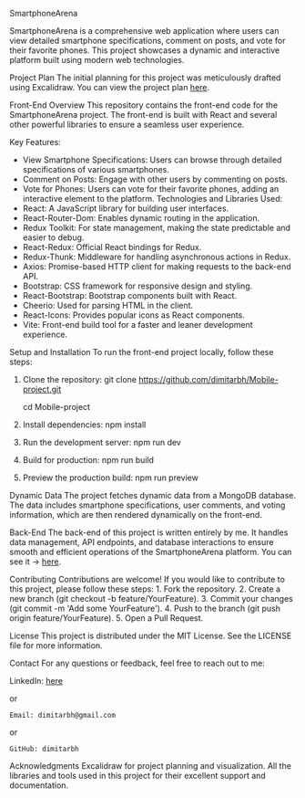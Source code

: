 SmartphoneArena

SmartphoneArena is a comprehensive web application where users can view detailed smartphone specifications, comment on posts, and vote for their favorite phones. This project showcases a dynamic and interactive platform built using modern web technologies.

Project Plan
	The initial planning for this project was meticulously drafted using Excalidraw. You can view the project plan [here](https://excalidraw.com/#room=51082f2d76b1122f1413,U20MP2bYSEocNbaIkg6uqw).

Front-End Overview
	This repository contains the front-end code for the SmartphoneArena project. The front-end is built with React and several other powerful libraries to ensure a seamless user experience.

Key Features:
- View Smartphone Specifications: Users can browse through detailed specifications of various smartphones.
- Comment on Posts: Engage with other users by commenting on posts.
- Vote for Phones: Users can vote for their favorite phones, adding an interactive element to the platform.
Technologies and Libraries Used:
- React: A JavaScript library for building user interfaces.
- React-Router-Dom: Enables dynamic routing in the application.
- Redux Toolkit: For state management, making the state predictable and easier to debug.
- React-Redux: Official React bindings for Redux.
- Redux-Thunk: Middleware for handling asynchronous actions in Redux.
- Axios: Promise-based HTTP client for making requests to the back-end API.
- Bootstrap: CSS framework for responsive design and styling.
- React-Bootstrap: Bootstrap components built with React.
- Cheerio: Used for parsing HTML in the client.
- React-Icons: Provides popular icons as React components.
- Vite: Front-end build tool for a faster and leaner development experience.
  
Setup and Installation
To run the front-end project locally, follow these steps:

1. Clone the repository:
	git clone https://github.com/dimitarbh/Mobile-project.git

	cd Mobile-project

3. Install dependencies:
	npm install

4. Run the development server:
	npm run dev

5. Build for production:
	npm run build

6. Preview the production build:
	npm run preview

Dynamic Data
	The project fetches dynamic data from a MongoDB database. The data includes smartphone specifications, user comments, and voting information, which are then rendered dynamically on the front-end.

Back-End
	The back-end of this project is written entirely by me. It handles data management, API endpoints, and database interactions to ensure smooth and efficient operations of the SmartphoneArena platform. You can see it ->
	[here](https://github.com/dimitarbh/SmartphoneArena-BE).
 
Contributing
	Contributions are welcome! If you would like to contribute to this project, please follow these steps:
	1. Fork the repository.
	2. Create a new branch (git checkout -b feature/YourFeature).
	3. Commit your changes (git commit -m 'Add some YourFeature').
	4. Push to the branch (git push origin feature/YourFeature).
	5. Open a Pull Request.
	   
License
	This project is distributed under the MIT License. See the LICENSE file for more information.

Contact
	For any questions or feedback, feel free to reach out to me:

 LinkedIn: [here](www.linkedin.com/in/dimitar-hadzhiyanchev-453702296)
  
  or
  
	
	Email: dimitarbh@gmail.com
 or
 
	GitHub: dimitarbh

Acknowledgments
	Excalidraw for project planning and visualization.
	All the libraries and tools used in this project for their excellent support and documentation.

